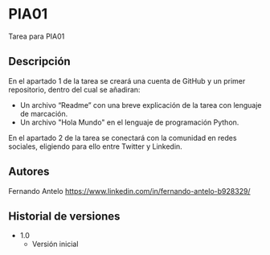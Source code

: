 # PIA01

Tarea para PIA01

## Descripción

En el apartado 1 de la tarea se creará una cuenta de GitHub y un primer repositorio, dentro del cual se añadiran:
* Un archivo “Readme” con una breve explicación de la tarea con lenguaje de marcación.
* Un archivo "Hola Mundo" en el lenguaje de programación Python.

En el apartado 2 de la tarea se conectará con la comunidad en redes sociales, eligiendo para ello entre Twitter y Linkedin.

## Autores

Fernando Antelo
https://www.linkedin.com/in/fernando-antelo-b928329/

## Historial de versiones

* 1.0
    * Versión inicial
